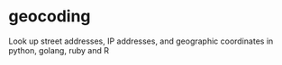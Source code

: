 # geocoding
Look up street addresses, IP addresses, and geographic coordinates in python, golang, ruby and R
